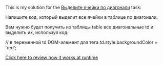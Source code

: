 This is my solution for the <a href="https://learn.javascript.ru/task/select-diagonal-cells" target="_blank">Выделите ячейки по диагонали</a> task:

Напишите код, который выделит все ячейки в таблице по диагонали.

Вам нужно будет получить из таблицы table все диагональные td и выделить их, используя код:

// в переменной td DOM-элемент для тега <td>
td.style.backgroundColor = 'red';

<a href="https://htmlpreview.github.io/?https://github.com/IgnatovDan/LearnJavascript_JS_DOM/blob/master/sum-many-brackets/index.html" target="_blank">Click here to review how it works at runtime</a>
